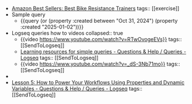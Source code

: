 - [Amazon Best Sellers: Best Bike Resistance Trainers](https://www.amazon.com/gp/bestsellers/sporting-goods/3403551/ref=pd_zg_hrsr_sporting-goods)
  tags:: [[exercise]]
- Sample query
	- {{query (or (property :created between "Oct 31, 2024") (property :created "2025-01-02"))}}
- Logseq queries how to videos
  collapsed:: true
	- {{video https://www.youtube.com/watch?v=RTwOvogeEVs}}
	  tags:: [[SendToLogseq]]
	- [Learning resources for simple queries - Questions & Help / Queries - Logseq](https://discuss.logseq.com/t/learning-resources-for-simple-queries/8618)
	  tags:: [[SendToLogseq]]
	- {{video https://www.youtube.com/watch?v=_dS-3Nb71mo}}
	  tags:: [[SendToLogseq]]
-
- [Lesson 5: How to Power Your Workflows Using Properties and Dynamic Variables - Questions & Help / Queries - Logseq](https://discuss.logseq.com/t/lesson-5-how-to-power-your-workflows-using-properties-and-dynamic-variables/10173)
  tags:: [[SendToLogseq]]